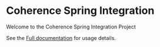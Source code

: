Coherence Spring Integration
============================

Welcome to the Coherence Spring Integration Project

See the [Full documentation](http://coherence-community.github.io/coherence-spring-integration/12.0.0-SNAPSHOT)
for usage details.